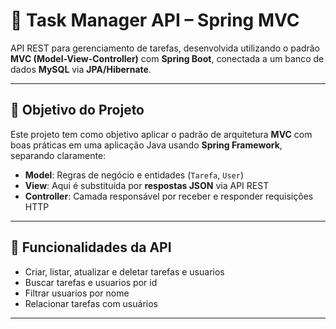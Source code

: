 # 🧠 Task Manager API – Spring MVC

API REST para gerenciamento de tarefas, desenvolvida utilizando o padrão **MVC (Model-View-Controller)** com **Spring Boot**, conectada a um banco de dados **MySQL** via **JPA/Hibernate**.

---

## 🎯 Objetivo do Projeto

Este projeto tem como objetivo aplicar o padrão de arquitetura **MVC** com boas práticas em uma aplicação Java usando **Spring Framework**, separando claramente:

- **Model**: Regras de negócio e entidades (`Tarefa`, `User`)
- **View**: Aqui é substituída por **respostas JSON** via API REST
- **Controller**: Camada responsável por receber e responder requisições HTTP

---

## 🚀 Funcionalidades da API

- Criar, listar, atualizar e deletar tarefas e usuarios
- Buscar tarefas e usuarios por id
- Filtrar usuarios por nome
- Relacionar tarefas com usuários

---
